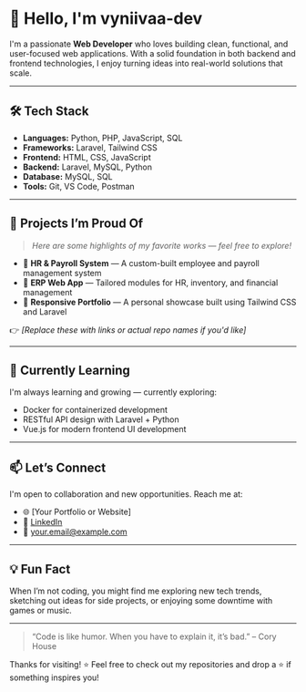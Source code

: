 # 👋 Hello, I'm vyniivaa-dev

I'm a passionate **Web Developer** who loves building clean, functional, and user-focused web applications. With a solid foundation in both backend and frontend technologies, I enjoy turning ideas into real-world solutions that scale.

---

## 🛠️ Tech Stack

- **Languages:** Python, PHP, JavaScript, SQL
- **Frameworks:** Laravel, Tailwind CSS
- **Frontend:** HTML, CSS, JavaScript
- **Backend:** Laravel, MySQL, Python
- **Database:** MySQL, SQL
- **Tools:** Git, VS Code, Postman

---

## 🚀 Projects I’m Proud Of

> _Here are some highlights of my favorite works — feel free to explore!_

- 📌 **HR & Payroll System** — A custom-built employee and payroll management system  
- 📌 **ERP Web App** — Tailored modules for HR, inventory, and financial management  
- 📌 **Responsive Portfolio** — A personal showcase built using Tailwind CSS and Laravel  

👉 _[Replace these with links or actual repo names if you'd like]_

---

## 🌱 Currently Learning

I'm always learning and growing — currently exploring:
- Docker for containerized development
- RESTful API design with Laravel + Python
- Vue.js for modern frontend UI development

---

## 📫 Let’s Connect

I'm open to collaboration and new opportunities. Reach me at:

- 🌐 [Your Portfolio or Website]  
- 💼 [LinkedIn](https://www.linkedin.com/in/yourusername)  
- 📧 your.email@example.com  

---

## 💡 Fun Fact

When I’m not coding, you might find me exploring new tech trends, sketching out ideas for side projects, or enjoying some downtime with games or music.

---

> “Code is like humor. When you have to explain it, it’s bad.” – Cory House

Thanks for visiting! ⭐ Feel free to check out my repositories and drop a ⭐ if something inspires you!

